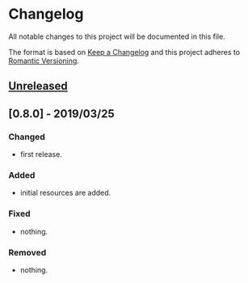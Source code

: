 # Changelog
All notable changes to this project will be documented in this file.

The format is based on [Keep a Changelog](http://keepachangelog.com/en/1.0.0/)
and this project adheres to [Romantic Versioning](http://blog.legacyteam.info/2015/12/romver-romantic-versioning/).

## [Unreleased]

## [0.8.0] - 2019/03/25

### Changed
- first release.

### Added
- initial resources are added.

### Fixed
- nothing.

### Removed
- nothing.


[Unreleased]: https://github.com/Chanquo/autoya/compare/0.8.0...HEAD
[0.1.0]: https://github.com/sassembla/Chanquo/compare/0.8.0...0.8.0